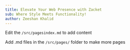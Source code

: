 ```yaml
---
title: Elevate Your Web Presence with Zacket
sub: Where Style Meets Functionality!
author: Zeeshan Khalid
---
```


Edit the <code>/src/pagesindex.md</code> to add content

Add .md files in the <code>/src/pages/</code> folder to make more pages
